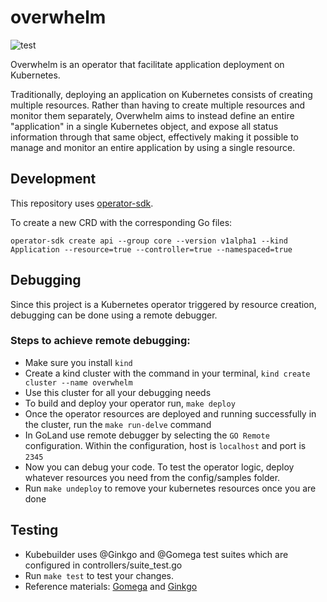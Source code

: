 # overwhelm
![test](https://github.com/ExpediaGroup/overwhelm/workflows/test/badge.svg?branch=master)

Overwhelm is an operator that facilitate application deployment on Kubernetes.

Traditionally, deploying an application on Kubernetes consists of creating multiple resources.
Rather than having to create multiple resources and monitor them separately, Overwhelm aims to
instead define an entire "application" in a single Kubernetes object, and expose all status
information through that same object, effectively making it possible to manage and monitor an
entire application by using a single resource.


## Development 
This repository uses [operator-sdk](https://sdk.operatorframework.io/docs/building-operators/golang/quickstart/).

To create a new CRD with the corresponding Go files:
```console
operator-sdk create api --group core --version v1alpha1 --kind Application --resource=true --controller=true --namespaced=true
```

## Debugging
Since this project is a Kubernetes operator triggered by resource creation, debugging can be done using a remote debugger.

### Steps to achieve remote debugging:

* Make sure you install `kind`
* Create a kind cluster with the command in your terminal, `kind create cluster --name overwhelm`
* Use this cluster for all your debugging needs
* To build and deploy your operator run, `make deploy`
* Once the operator resources are deployed and running successfully in the cluster, run the `make run-delve` command
* In GoLand use remote debugger by selecting the `GO Remote` configuration. Within the configuration, host is `localhost` and port is `2345`
* Now you can debug your code. To test the operator logic, deploy whatever resources you need from the config/samples folder.
* Run `make undeploy` to remove your kubernetes resources once you are done

## Testing

* Kubebuilder uses @Ginkgo and @Gomega test suites which are configured in controllers/suite_test.go
* Run `make test` to test your changes. 
* Reference materials: [Gomega](https://onsi.github.io/gomega/) and [Ginkgo](https://onsi.github.io/ginkgo/)